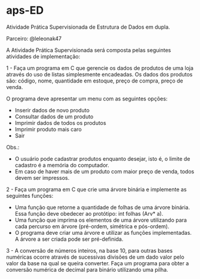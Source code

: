 # aps-ED
Atividade Prática Supervisionada de Estrutura de Dados em dupla.

Parceiro: @leleonak47


A Atividade Prática Supervisionada será composta pelas seguintes
atividades de implementação:

1 - Faça um programa em C que gerencie os dados de produtos de uma
loja através do uso de listas simplesmente encadeadas. Os dados
dos produtos são: código, nome, quantidade em estoque, preço de
compra, preço de venda.

O programa deve apresentar um menu com as seguintes opções:
- Inserir dados de novo produto
- Consultar dados de um produto
- Imprimir dados de todos os produtos
- Imprimir produto mais caro
- Sair

Obs.:
- O usuário pode cadastrar produtos enquanto desejar, isto é, o
limite de cadastro é a memória do computador.
- Em caso de haver mais de um produto com maior preço de venda,
todos devem ser impressos.
 



2 - Faça um programa em C que crie uma árvore binária e implemente
as seguintes funções:
- Uma função que retorne a quantidade de folhas de uma
árvore binária. Essa função deve obedecer ao protótipo: int folhas
(Arv* a).
- Uma função que imprima os elementos de uma árvore
utilizando para cada percurso em árvore (pré-ordem, simétrica e
pós-ordem).
- O programa deve criar uma árvore e utilizar as funções implementadas. A árvore a ser criada pode ser pré-definida.





3 - A conversão de números inteiros, na base 10, para outras bases
numéricas ocorre através de sucessivas divisões de um dado valor
pelo valor da base na qual se queira converter. Faça um programa
para obter a conversão numérica de decimal para binário utilizando
uma pilha.
